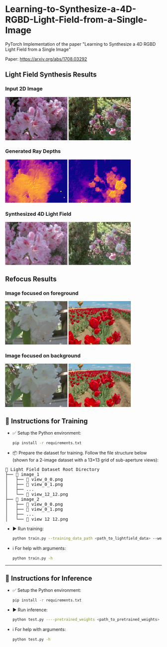 # Learning-to-Synthesize-a-4D-RGBD-Light-Field-from-a-Single-Image
PyTorch Implementation of the paper "Learning to Synthesize a 4D RGBD Light Field from a Single Image"

Paper: https://arxiv.org/abs/1708.03292 

## Light Field Synthesis Results
### Input 2D Image
<p align="left">
  <img src="results/input1.png" width="200"/>
  <img src="results/input2.png" width="200"/>
</p>

### Generated Ray Depths
<p align="left">
  <img src="results/depth1.png" width="200"/>
  <img src="results/depth2.png" width="200"/>
</p>

### Synthesized 4D Light Field
<p align="left">
  <img src="results/view1.gif" width="200"/>
  <img src="results/view2.gif" width="200"/>
</p>

## Refocus Results
### Image focused on foreground
<p align="left">
  <img src="results/refocus_fg1.png" width="200"/>
  <img src="results/refocus_fg2.png" width="200"/>
</p>

### Image focused on background
<p align="left">
  <img src="results/refocus_bg1.png" width="200"/>
  <img src="results/refocus_bg2.png" width="200"/>
</p>

## 🚀 Instructions for Training

- ✅ Setup the Python environment:
  ```bash
  pip install -r requirements.txt
  ```

- 📦 Prepare the dataset for training. Follow the file structure below (shown for a 2-image dataset with a 13×13 grid of sub-aperture views):

<pre>
📁 Light Field Dataset Root Directory
├── 📁 image_1
│   ├── 📄 view_0_0.png
│   ├── 📄 view_0_1.png
│   ├── ...
│   └── 📄 view_12_12.png
├── 📁 image_2
│   ├── 📄 view_0_0.png
│   ├── 📄 view_0_1.png
│   ├── ...
│   └── 📄 view_12_12.png
</pre>

- ▶️ Run training:
  ```bash
  python train.py --training_data_path <path_to_lightfield_data> --weights_save_path <path_to_save_weights>
  ```

- ℹ️ For help with arguments:
  ```bash
  python train.py -h
  ```

---

## 🧪 Instructions for Inference

- ✅ Setup the Python environment:
  ```bash
  pip install -r requirements.txt
  ```

- ▶️ Run inference:
  ```bash
  python test.py ----pretrained_weights <path_to_pretrained_weights> ----input_image <path_to_input_image> --output_path <output_directory>
  ```

- ℹ️ For help with arguments:
  ```bash
  python test.py -h
  ```
